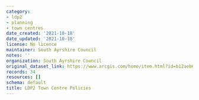 ```yaml
---
category:
- ldp2
- planning
- town centres
date_created: '2021-10-18'
date_updated: '2021-10-18'
license: No licence
maintainer: South Ayrshire Council
notes: ''
organization: South Ayrshire Council
original_dataset_link: https://www.arcgis.com/home/item.html?id=b12aeb6748a74b239bf87caf88de41b0
records: 34
resources: []
schema: default
title: LDP2 Town Centre Policies
---
```

